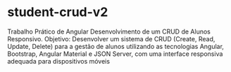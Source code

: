 # student-crud-v2
Trabalho Prático de Angular Desenvolvimento de um CRUD de Alunos Responsivo. Objetivo: Desenvolver um sistema de CRUD (Create, Read, Update, Delete) para a gestão de alunos utilizando as tecnologias Angular, Bootstrap, Angular Material e JSON Server, com uma interface responsiva adequada para dispositivos móveis
